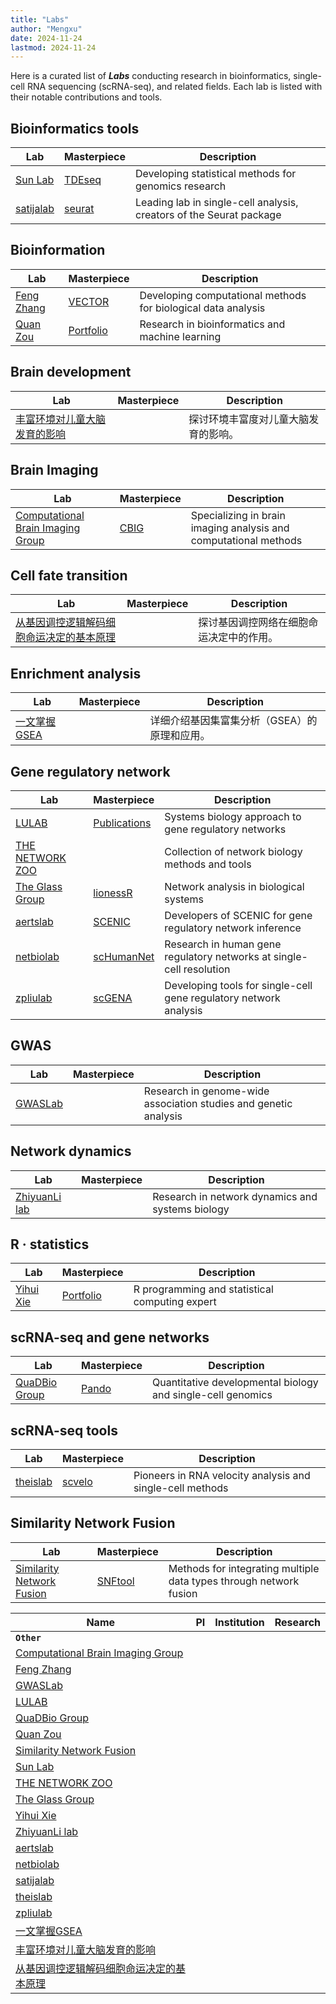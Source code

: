 ```yaml
---
title: "Labs"
author: "Mengxu"
date: 2024-11-24
lastmod: 2024-11-24
---
```


<!--more-->

Here is a curated list of ***Labs*** conducting research in bioinformatics, single-cell RNA sequencing (scRNA-seq), and related fields. Each lab is listed with their notable contributions and tools.

## Bioinformatics tools

| Lab | Masterpiece | Description |
| -- | -- | -- |
| [Sun Lab](https://sqsun.github.io/index.html) | [TDEseq](https://github.com/fanyue322/TDEseq) | Developing statistical methods for genomics research |
| [satijalab](https://satijalab.org/) | [seurat](https://github.com/satijalab/seurat) | Leading lab in single-cell analysis, creators of the Seurat package |


## Bioinformation

| Lab | Masterpiece | Description |
| -- | -- | -- |
| [Feng Zhang](https://fzhang.bioinfo-lab.com/) | [VECTOR](https://github.com/jumphone/Vector/) | Developing computational methods for biological data analysis |
| [Quan Zou](http://lab.malab.cn/~zq/) | [Portfolio](http://lab.malab.cn/~zq/) | Research in bioinformatics and machine learning |


## Brain development

| Lab | Masterpiece | Description |
| -- | -- | -- |
| [丰富环境对儿童大脑发育的影响](https://zhuanlan.zhihu.com/p/532096885) |  | 探讨环境丰富度对儿童大脑发育的影响。 |


## Brain Imaging

| Lab | Masterpiece | Description |
| -- | -- | -- |
| [Computational Brain Imaging Group](https://sites.google.com/view/yeolab) | [CBIG](https://github.com/ThomasYeoLab/CBIG) | Specializing in brain imaging analysis and computational methods |


## Cell fate transition

| Lab | Masterpiece | Description |
| -- | -- | -- |
| [从基因调控逻辑解码细胞命运决定的基本原理](http://cqb.pku.edu.cn/zyli/info/1041/1196.htm) |  | 探讨基因调控网络在细胞命运决定中的作用。 |


## Enrichment analysis

| Lab | Masterpiece | Description |
| -- | -- | -- |
| [一文掌握GSEA](https://mp.weixin.qq.com/s?__biz=MzI5MTcwNjA4NQ==&mid=2247488358&idx=1&sn=4c1c15b6467ff7f8bd7fe95400bbc1df&scene=21#wechat_redirect) |  | 详细介绍基因集富集分析（GSEA）的原理和应用。 |


## Gene regulatory network

| Lab | Masterpiece | Description |
| -- | -- | -- |
| [LULAB](https://lusystemsbio.northeastern.edu/) | [Publications](https://lusystemsbio.northeastern.edu/publications/) | Systems biology approach to gene regulatory networks |
| [THE NETWORK ZOO](https://netzoo.github.io/) |  | Collection of network biology methods and tools |
| [The Glass Group](https://sites.google.com/a/channing.harvard.edu/kimberlyglass/home) | [lionessR](https://github.com/kuijjerlab/lionessR) | Network analysis in biological systems |
| [aertslab](https://github.com/zpliulab) | [SCENIC](https://github.com/aertslab/SCENIC) | Developers of SCENIC for gene regulatory network inference |
| [netbiolab](https://github.com/zpliulab) | [scHumanNet](https://github.com/netbiolab/scHumanNet) | Research in human gene regulatory networks at single-cell resolution |
| [zpliulab](https://github.com/zpliulab) | [scGENA](https://github.com/zpliulab/scGENA) | Developing tools for single-cell gene regulatory network analysis |


## GWAS

| Lab | Masterpiece | Description |
| -- | -- | -- |
| [GWASLab](https://gwaslab.org/) |  | Research in genome-wide association studies and genetic analysis |


## Network dynamics

| Lab | Masterpiece | Description |
| -- | -- | -- |
| [ZhiyuanLi lab](http://cqb.pku.edu.cn/zyli/index.htm) |  | Research in network dynamics and systems biology |


## R · statistics

| Lab | Masterpiece | Description |
| -- | -- | -- |
| [Yihui Xie](https://yihui.org/) | [Portfolio](https://yihui.org/en/vitae/) | R programming and statistical computing expert |


## scRNA-seq and gene networks

| Lab | Masterpiece | Description |
| -- | -- | -- |
| [QuaDBio Group](https://bsse.ethz.ch/qdb/) | [Pando](https://github.com/quadbio/Pando/tree/main/) | Quantitative developmental biology and single-cell genomics |


## scRNA-seq tools

| Lab | Masterpiece | Description |
| -- | -- | -- |
| [theislab](https://github.com/theislab) | [scvelo](https://github.com/theislab/scvelo) | Pioneers in RNA velocity analysis and single-cell methods |


## Similarity Network Fusion

| Lab | Masterpiece | Description |
| -- | -- | -- |
| [Similarity Network Fusion](http://compbio.cs.toronto.edu/SNF/SNF/Software.html/) | [SNFtool](https://rdrr.io/cran/SNFtool/man/SNF.html/) | Methods for integrating multiple data types through network fusion |

| **Name** | **PI** | **Institution** | **Research** |
| -- | -- | -- | -- |
| **`Other`** |  |  |  |
| [Computational Brain Imaging Group](https://sites.google.com/view/yeolab) |  |  |  |
| [Feng Zhang](https://fzhang.bioinfo-lab.com/) |  |  |  |
| [GWASLab](https://gwaslab.org/) |  |  |  |
| [LULAB](https://lusystemsbio.northeastern.edu/) |  |  |  |
| [QuaDBio Group](https://bsse.ethz.ch/qdb/) |  |  |  |
| [Quan Zou](http://lab.malab.cn/~zq/) |  |  |  |
| [Similarity Network Fusion](http://compbio.cs.toronto.edu/SNF/SNF/Software.html/) |  |  |  |
| [Sun Lab](https://sqsun.github.io/index.html) |  |  |  |
| [THE NETWORK ZOO](https://netzoo.github.io/) |  |  |  |
| [The Glass Group](https://sites.google.com/a/channing.harvard.edu/kimberlyglass/home) |  |  |  |
| [Yihui Xie](https://yihui.org/) |  |  |  |
| [ZhiyuanLi lab](http://cqb.pku.edu.cn/zyli/index.htm) |  |  |  |
| [aertslab](https://github.com/zpliulab) |  |  |  |
| [netbiolab](https://github.com/zpliulab) |  |  |  |
| [satijalab](https://satijalab.org/) |  |  |  |
| [theislab](https://github.com/theislab) |  |  |  |
| [zpliulab](https://github.com/zpliulab) |  |  |  |
| [一文掌握GSEA](https://mp.weixin.qq.com/s?__biz=MzI5MTcwNjA4NQ==&mid=2247488358&idx=1&sn=4c1c15b6467ff7f8bd7fe95400bbc1df&scene=21#wechat_redirect) |  |  |  |
| [丰富环境对儿童大脑发育的影响](https://zhuanlan.zhihu.com/p/532096885) |  |  |  |
| [从基因调控逻辑解码细胞命运决定的基本原理](http://cqb.pku.edu.cn/zyli/info/1041/1196.htm) |  |  |  |
